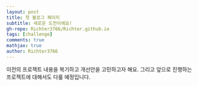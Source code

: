 ```yaml
---
layout: post
title: 첫 블로그 페이지
subtitle: 새로운 도전이에요!
gh-repo: Richter3766/Richter.github.io
tags: [challenge]
comments: true
mathjax: true
author: Richter3766
---
```


이전의 프로젝트 내용을 복기하고 개선안을 고민하고자 해요.
그리고 앞으로 진행하는 프로젝트에 대해서도 다룰 예정입니다.
